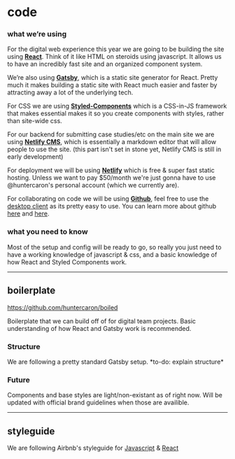 # code

### what we’re using

For the digital web experience this year we are going to be building the site using [**React**](https://reactjs.org/). Think of it like HTML on steroids using javascript. It allows us to have an incredibly fast site and an organized component system.

We’re also using [**Gatsby**](https://www.gatsbyjs.org/), which is a static site generator for React. Pretty much it makes building a static site with React much easier and faster by attracting away a lot of the underlying tech.

For CSS we are using [**Styled-Components**](https://www.styled-components.com/) which is a CSS-in-JS framework that makes essential makes it so you create components with styles, rather than site-wide css.

For our backend for submitting case studies/etc on the main site we are using [**Netlify CMS**](https://www.netlifycms.org/), which is essentially a markdown editor that will allow people to use the site. \(this part isn't set in stone yet, Netlify CMS is still in early development\)

For deployment we will be using [**Netlify**](https://www.netlify.com/) which is free & super fast static hosting. Unless we want to pay $50/month we're just gonna have to use @huntercaron's personal account \(which we currently are\).

For collaborating on code we will be using [**Github**](https://github.com/), feel free to use the [desktop client](https://desktop.github.com/) as its pretty easy to use. You can learn more about github [here](https://www.codeschool.com/courses/try-git) and [here](https://guides.github.com/).

### what you need to know

Most of the setup and config will be ready to go, so really you just need to have a working knowledge of javascript & css, and a basic knowledge of how React and Styled Components work.

---

##  boilerplate

https://github.com/huntercaron/boiled

Boilerplate that we can build off of for digital team projects. Basic understanding of how React and Gatsby work is recommended.

### Structure

We are following a pretty standard Gatsby setup. \*to-do: explain structure\*

### Future

Components and base styles are light/non-existant as of right now. Will be updated with official brand guidelines when those are availible.

---

## styleguide

We are following Airbnb's styleguide for [Javascript](https://github.com/airbnb/javascript) & [React](https://github.com/airbnb/javascript/tree/master/react)

